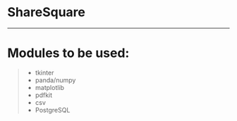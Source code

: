 # ShareSquare
-----------------------
# Modules to be used:
> + tkinter 
> + panda/numpy
> + matplotlib
> + pdfkit
> + csv 
> + PostgreSQL
